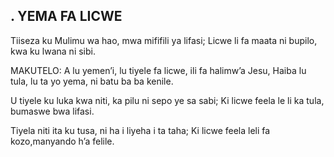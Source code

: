 ## . YEMA FA LICWE

Tiiseza ku Mulimu wa hao, mwa mififili ya lifasi;
Licwe li fa maata ni bupilo, kwa ku lwana ni sibi.

MAKUTELO:
A lu yemen’i, lu tiyele fa licwe, ili fa halimw’a Jesu,
Haiba lu tula, lu ta yo yema, ni batu ba ba kenile.


U tiyele ku luka kwa niti, ka pilu ni sepo ye sa sabi;
Ki licwe feela le li ka tula, bumaswe bwa lifasi.


Tiyela niti ita ku tusa, ni ha i liyeha i ta taha;
Ki licwe feela leli fa kozo,manyando h’a felile.

